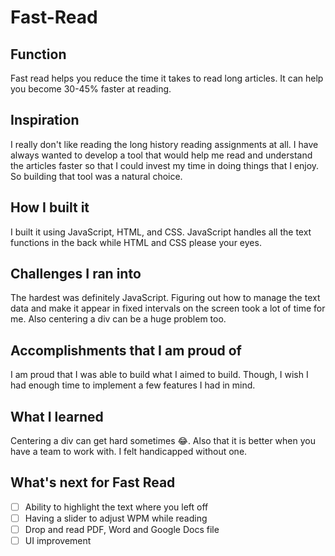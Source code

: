 # Fast-Read
## Function
Fast read helps you reduce the time it takes to read long articles. It can help you become 30-45% faster at reading.

## Inspiration
I really don't like reading the long history reading assignments at all. I have always wanted to develop a tool that would help me read and understand the articles faster so that I could invest my time in doing things that I enjoy. So building that tool was a natural choice.

## How I built it
I built it using JavaScript, HTML, and CSS. JavaScript handles all the text functions in the back while HTML and CSS please your eyes.

## Challenges I ran into
The hardest was definitely JavaScript. Figuring out how to manage the text data and make it appear in fixed intervals on the screen took a lot of time for me. Also centering a div can be a huge problem too.

## Accomplishments that I am proud of
I am proud that I was able to build what I aimed to build. Though, I wish I had enough time to implement a few features I had in mind.

## What I learned
Centering a div can get hard sometimes 😂. Also that it is better when you have a team to work with. I felt handicapped without one. 

## What's next for Fast Read
- [ ] Ability to highlight the text where you left off
- [ ]  Having a slider to adjust WPM while reading
- [ ] Drop and read PDF, Word and Google Docs file
- [ ] UI improvement
